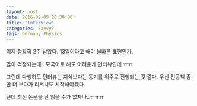 ```yaml
---
layout: post
date: 2016-09-09 20:30:00
title: "Interview"
categories:	Savvy?
tags: Germany Physics
---
```


이제 정확히 2주 남았다. 13일이라고 해야 올바른 표현인가.


많이 걱정되는데.. 모국어로 해도 어려운게 인터뷰인데 ㅠㅠ

그런데 다행히도 인터뷰는 지식보다는 동기를 위주로 진행되는 것 같다.
우선 전공책 좀만 더 보다가 리서치도 시작해야겠다.

근데 최신 논문을 난 읽을 수가 없자나..ㅠㅠㅠ


